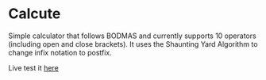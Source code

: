 # Calcute

Simple calculator that follows BODMAS and currently supports 10 operators (including open and close brackets). It uses the Shaunting Yard Algorithm to change infix notation to postfix.

Live test it [here](https://joshmatthew.github.io/Calcute/)
